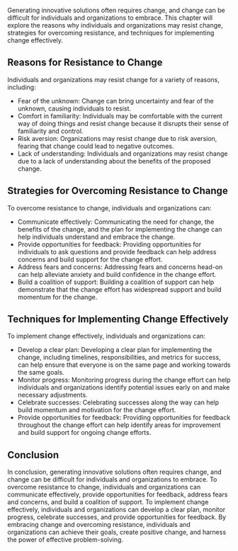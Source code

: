 
Generating innovative solutions often requires change, and change can be difficult for individuals and organizations to embrace. This chapter will explore the reasons why individuals and organizations may resist change, strategies for overcoming resistance, and techniques for implementing change effectively.

Reasons for Resistance to Change
--------------------------------

Individuals and organizations may resist change for a variety of reasons, including:

* Fear of the unknown: Change can bring uncertainty and fear of the unknown, causing individuals to resist.
* Comfort in familiarity: Individuals may be comfortable with the current way of doing things and resist change because it disrupts their sense of familiarity and control.
* Risk aversion: Organizations may resist change due to risk aversion, fearing that change could lead to negative outcomes.
* Lack of understanding: Individuals and organizations may resist change due to a lack of understanding about the benefits of the proposed change.

Strategies for Overcoming Resistance to Change
----------------------------------------------

To overcome resistance to change, individuals and organizations can:

* Communicate effectively: Communicating the need for change, the benefits of the change, and the plan for implementing the change can help individuals understand and embrace the change.
* Provide opportunities for feedback: Providing opportunities for individuals to ask questions and provide feedback can help address concerns and build support for the change effort.
* Address fears and concerns: Addressing fears and concerns head-on can help alleviate anxiety and build confidence in the change effort.
* Build a coalition of support: Building a coalition of support can help demonstrate that the change effort has widespread support and build momentum for the change.

Techniques for Implementing Change Effectively
----------------------------------------------

To implement change effectively, individuals and organizations can:

* Develop a clear plan: Developing a clear plan for implementing the change, including timelines, responsibilities, and metrics for success, can help ensure that everyone is on the same page and working towards the same goals.
* Monitor progress: Monitoring progress during the change effort can help individuals and organizations identify potential issues early on and make necessary adjustments.
* Celebrate successes: Celebrating successes along the way can help build momentum and motivation for the change effort.
* Provide opportunities for feedback: Providing opportunities for feedback throughout the change effort can help identify areas for improvement and build support for ongoing change efforts.

Conclusion
----------

In conclusion, generating innovative solutions often requires change, and change can be difficult for individuals and organizations to embrace. To overcome resistance to change, individuals and organizations can communicate effectively, provide opportunities for feedback, address fears and concerns, and build a coalition of support. To implement change effectively, individuals and organizations can develop a clear plan, monitor progress, celebrate successes, and provide opportunities for feedback. By embracing change and overcoming resistance, individuals and organizations can achieve their goals, create positive change, and harness the power of effective problem-solving.
